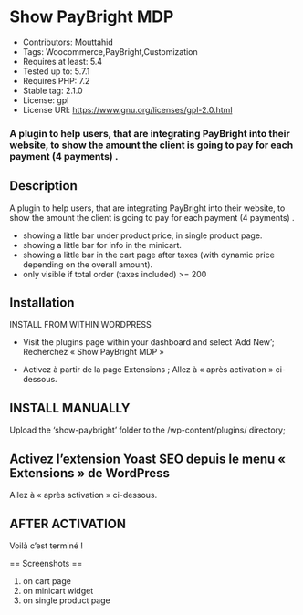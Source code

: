 # Show PayBright MDP #
* Contributors: Mouttahid
* Tags: Woocommerce,PayBright,Customization
* Requires at least: 5.4
* Tested up to: 5.7.1
* Requires PHP: 7.2
* Stable tag: 2.1.0
* License: gpl
* License URI: https://www.gnu.org/licenses/gpl-2.0.html

### A plugin to help users, that are integrating PayBright into their website, to show the amount the client is going to pay for each payment (4 payments) . ###
 

## Description ##
A plugin to help users, that are integrating PayBright into their website, to show the amount the client is going to pay for each payment (4 payments) .
* showing a little bar under product price, in single product page.
* showing a little bar for info in the minicart.
* showing a little bar in the cart page after taxes (with dynamic price depending on the overall amount).
* only visible if total order (taxes included) >= 200

## Installation ##
INSTALL FROM WITHIN WORDPRESS

* Visit the plugins page within your dashboard and select ‘Add New’;
Recherchez « Show PayBright MDP »

* Activez à partir de la page Extensions ;
Allez à « après activation » ci-dessous.

## INSTALL MANUALLY ##
Upload the ‘show-paybright’ folder to the /wp-content/plugins/ directory;

## Activez l’extension Yoast SEO depuis le menu « Extensions » de WordPress ##
Allez à « après activation » ci-dessous.

## AFTER ACTIVATION ##
Voilà c’est terminé !

== Screenshots ==
1. on cart page
1. on minicart widget
1. on single product page
